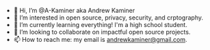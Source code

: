 - 👋 Hi, I’m @A-Kaminer aka Andrew Kaminer
- 👀 I’m interested in open source, privacy, security, and crptography.
- 🌱 I’m currently learning everything! I'm a high school student.
- 💞️ I’m looking to collaborate on impactful open source projects.
- 📫 How to reach me: my email is andrewkaminer@gmail.com.
